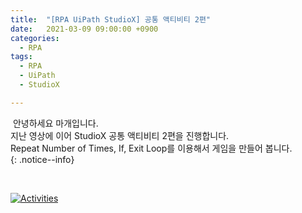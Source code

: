 ```yaml
---
title:  "[RPA UiPath StudioX] 공통 액티비티 2편"
date:   2021-03-09 09:00:00 +0900
categories:
  - RPA
tags:
  - RPA
  - UiPath
  - StudioX

---
```


&nbsp;안녕하세요 마개입니다.  
지난 영상에 이어 StudioX 공통 액티비티 2편을 진행합니다.  
Repeat Number of Times, If, Exit Loop를 이용해서 게임을 만들어 봅니다.  
{: .notice--info}

<br>

[![Activities](http://img.youtube.com/vi/Wi_5mgVS_EU/maxresdefault.jpg)](https://www.youtube.com/watch?v=Wi_5mgVS_EU)
